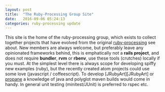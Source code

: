 ```yaml
---
layout: post
title:  "The Ruby-Processing Group Site"
date:   2016-09-06 05:24:13
categories: ruby-processing update
---
```


This site is the home of the ruby-processing group, which exists to collect together projects that have evolved from the original [ruby-processing][ruby-processing] see about. New members are always welcome, but preferably leave any opinionated frameworks behind, this is emphatically not a __rails project__, and does not require __bundler__, __rvm__ or __rbenv__, use these tools (crutches) locally if you must. At the simplest level there is always scope for developing spiffy new examples (ruby), but the recently created atom projects could use some love (javascript / coffeescript). To develop [JRubyArt][JRubyArt] or [propane][propane] a knowledge of java and polyglot maven builds would come in handy.  In general unit testing (minitest/JUnit) is preferred to rspec etc.

[ruby-processing]:https://github.com/jashkenas/ruby-processing
[jruby_art]: https://ruby-processing.github.io/index.html
[propane]:https://ruby-processing.github.io/propane/
